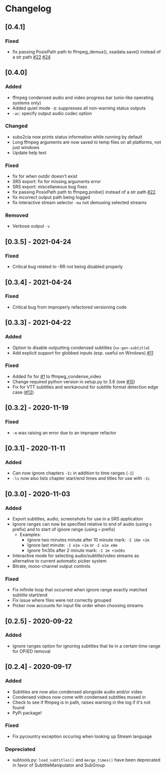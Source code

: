 # Changelog

## [0.4.1]

### Fixed
 - fix passing PosixPath path to ffmpeg_demux(), ssadata.save() instead of a str path [#22](https://github.com/dxing97/subs2cia/issues/22) [#24](https://github.com/dxing97/subs2cia/pull/24)

## [0.4.0]

### Added
 - ffmpeg condensed audio and video progress bar (unix-like operating systems only)
 - Added quiet mode `-Q`: suppresses all non-warning status outputs
 - `-ac`: specify output audio codec option

### Changed
 - subs2cia now prints status information while running by default
 - Long ffmpeg arguments are now saved to temp files on all platforms, not just windows
 - Update help text

### Fixed
 - fix for when outdir doesn't exist
 - SRS export: fix for missing arguments error
 - SRS export: miscellaneous bug fixes
 - fix passing PosixPath path to ffmpeg.probe() instead of a str path [#22](https://github.com/dxing97/subs2cia/issues/22)
 - fix incorrect output path being logged
 - fix interactive stream selector `-ma` not demuxing selected streams

### Removed
 - Verbose output `-v`


## [0.3.5] - 2021-04-24
### Fixed 
 - Critical bug related to -RR not being disabled properly


## [0.3.4] - 2021-04-24
### Fixed 
 - Critical bug from improperly refactored versioning code 


## [0.3.3] - 2021-04-22
### Added
 - Option to disable outputting condensed subtitles (`no-gen-subtitle`)
 - Add explicit support for globbed inputs (esp. useful on Windows) [#11](https://github.com/dxing97/subs2cia/pull/11)
### Fixed 
 - Added fix for [#1](https://github.com/dxing97/subs2cia/issues/1) to ffmpeg_condense_video
 - Change required python version in setup.py to 3.6 (see [#15](https://github.com/dxing97/subs2cia/issues/15))
 - Fix for VTT subtitles and workaround for subtitle format detection edge case ([#12](https://github.com/dxing97/subs2cia/issues/12))


## [0.3.2] - 2020-11-19
### Fixed
- `-m` was raising an error due to an improper refactor


## [0.3.1] - 2020-11-11
### Added 
 - Can now ignore chapters `-Ic` in addition to time ranges (`-I`)
 - `-ls` now also lists chapter start/end times and titles for use with `-Ic`
 

## [0.3.0] - 2020-11-03
### Added
 - Export subtitles, audio, screenshots for use in a SRS application
 - Ignore ranges can now be specified relative to end of audio (using `e` prefix) and to start of ignore range 
 (using `+` prefix)
    - Examples: 
        - Ignore two minutes minute after 10 minute mark: `-I 10m +2m`
        - Ignore last minute: `-I e1m +1m` or `-I e1m e0m`
        - Ignore 1m30s after 2 minute mark: `-I 2m +1m30s`
 - Interactive mode for selecting audio/subtitle/video streams as alternative to current automatic picker system
 - Bitrate, mono-channel output controls
 ### Fixed
 - Fix infinite loop that occurred when ignore range exactly matched subtitle start/end
 - Fix issue where files were not correctly grouped
 - Picker now accounts for input file order when choosing streams
 

## [0.2.5] - 2020-09-22
### Added
 - Ignore ranges option for ignoring subtitles that lie in a certain time range for OP/ED removal


## [0.2.4] - 2020-09-17
### Added
 - Subtitles are now also condensed alongside audio and/or video
 - Condensed videos now come with condensed subtitles muxed in
 - Check to see if ffmpeg is in path, raises warning in the log if it's not found
 - PyPi package!
### Fixed
 - Fix pycountry exception occuring when looking up Stream language
### Depreciated
 - subtools.py: `load_subtitles()` and `merge_times()` have been deprecated in favor of SubtitleManipulator and SubGroup

<!-- Added, Changed, Depreciated, Removed, Fixed, Security -->
